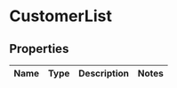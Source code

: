 # CustomerList

## Properties
Name | Type | Description | Notes
------------ | ------------- | ------------- | -------------
